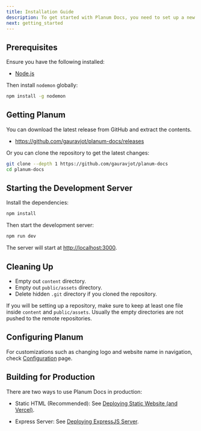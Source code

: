```yaml
---
title: Installation Guide
description: To get started with Planum Docs, you need to set up a new instance. This page will guide you through the process.
next: getting_started
---
```


## Prerequisites

Ensure you have the following installed:

- [Node.js](https://nodejs.org/en/download/)

Then install `nodemon` globally:

```bash
npm install -g nodemon
```

## Getting Planum

You can download the latest release from GitHub and extract the contents.

- <https://github.com/gauravjot/planum-docs/releases>

Or you can clone the repository to get the latest changes:

```bash
git clone --depth 1 https://github.com/gauravjot/planum-docs
cd planum-docs
```

## Starting the Development Server

Install the dependencies:

```bash
npm install
```

Then start the development server:

```bash
npm run dev
```

The server will start at <http://localhost:3000>.

## Cleaning Up

- Empty out `content` directory.
- Empty out `public/assets` directory.
- Delete hidden `.git` directory if you cloned the repository.

If you will be setting up a repository, make sure to keep at least one file inside `content` and `public/assets`. Usually the empty directories are not pushed to the remote repositories.

## Configuring Planum

For customizations such as changing logo and website name in navigation, check [Configuration](/configuration/index.html) page.

## Building for Production

There are two ways to use Planum Docs in production:

- Static HTML (Recommended): See [Deploying Static Website (and Vercel)](deploying_planum/static.html).

- Express Server: See [Deploying ExpressJS Server](deploying_planum/expressjs.html).
